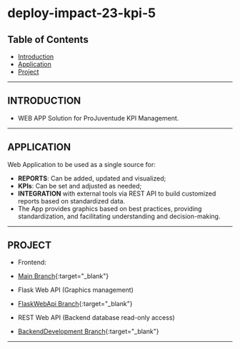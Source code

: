 # deploy-impact-23-kpi-5

## Table of Contents
- [Introduction](#introduction)
- [Application](#application)
- [Project](#project)


---


## **INTRODUCTION**
- WEB APP Solution for ProJuventude KPI Management.

---


## **APPLICATION**

Web Application to be used as a single source for:
- **REPORTS**: Can be added, updated and visualized;
- **KPIs**: Can be set and adjusted as needed;
- **INTEGRATION** with external tools via REST API to build customized reports based on standardized data.
- The App provides graphics based on best practices, providing standardization, and facilitating understanding and decision-making.


---

## **PROJECT**

- Frontend:
 - [Main Branch](https://github.com/WomenPlusPlus/deploy-impact-23-kpi-5){:target="_blank"}

- Flask Web API (Graphics management)
 - [FlaskWebApi Branch](https://github.com/WomenPlusPlus/deploy-impact-23-kpi-5/tree/FlaskWebApi){:target="_blank"}

- REST Web API (Backend database read-only access)
 - [BackendDevelopment Branch](https://github.com/WomenPlusPlus/deploy-impact-23-kpi-5/tree/backendDevelopment){:target="_blank"}


---


